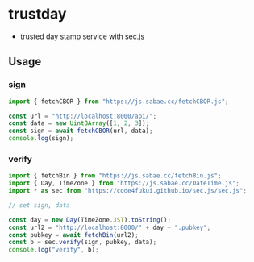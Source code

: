 # trustday

- trusted day stamp service with [sec.js](https://github.com/code4fukui/sec.js/)

## Usage

### sign

```js
import { fetchCBOR } from "https://js.sabae.cc/fetchCBOR.js";

const url = "http://localhost:8000/api/";
const data = new Uint8Array([1, 2, 3]);
const sign = await fetchCBOR(url, data);
console.log(sign);
```

### verify

```js
import { fetchBin } from "https://js.sabae.cc/fetchBin.js";
import { Day, TimeZone } from "https://js.sabae.cc/DateTime.js";
import * as sec from "https://code4fukui.github.io/sec.js/sec.js";

// set sign, data

const day = new Day(TimeZone.JST).toString();
const url2 = "http://localhost:8000/" + day + ".pubkey";
const pubkey = await fetchBin(url2);
const b = sec.verify(sign, pubkey, data);
console.log("verify", b);
```
